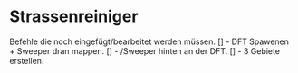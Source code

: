 # Strassenreiniger

Befehle die noch eingefügt/bearbeitet werden müssen.
[] - DFT Spawenen + Sweeper dran mappen.
[] - /Sweeper hinten an der DFT.
[] - 3 Gebiete erstellen.
